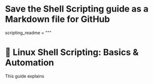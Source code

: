# Save the Shell Scripting guide as a Markdown file for GitHub
scripting_readme = """
# 🧾 Linux Shell Scripting: Basics & Automation

This guide explains
